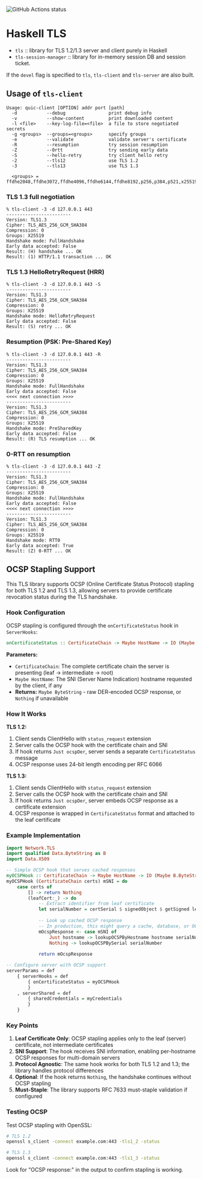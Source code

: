 ![GitHub Actions status](https://github.com/haskell-tls/hs-tls/workflows/Haskell%20CI/badge.svg)

# Haskell TLS

* `tls` :: library for TLS 1.2/1.3 server and client purely in Haskell
* `tls-session-manager` :: library for in-memory session DB and session ticket.

If the `devel` flag is specified to `tls`, `tls-client` and `tls-server` are also built.

## Usage of `tls-client`

```
Usage: quic-client [OPTION] addr port [path]
  -d           --debug                print debug info
  -v           --show-content         print downloaded content
  -l <file>    --key-log-file=<file>  a file to store negotiated secrets
  -g <groups>  --groups=<groups>      specify groups
  -e           --validate             validate server's certificate
  -R           --resumption           try session resumption
  -Z           --0rtt                 try sending early data
  -S           --hello-retry          try client hello retry
  -2           --tls12                use TLS 1.2
  -3           --tls13                use TLS 1.3

  <groups> = ffdhe2048,ffdhe3072,ffdhe4096,ffdhe6144,ffdhe8192,p256,p384,p521,x25519,x448
```

### TLS 1.3 full negotiation

```
% tls-client -3 -d 127.0.0.1 443
------------------------
Version: TLS1.3
Cipher: TLS_AES_256_GCM_SHA384
Compression: 0
Groups: X25519
Handshake mode: FullHandshake
Early data accepted: False
Result: (H) handshake ... OK
Result: (1) HTTP/1.1 transaction ... OK
```

### TLS 1.3 HelloRetryRequest (HRR)

```
% tls-client -3 -d 127.0.0.1 443 -S
------------------------
Version: TLS1.3
Cipher: TLS_AES_256_GCM_SHA384
Compression: 0
Groups: X25519
Handshake mode: HelloRetryRequest
Early data accepted: False
Result: (S) retry ... OK
```

### Resumption (PSK: Pre-Shared Key)

```
% tls-client -3 -d 127.0.0.1 443 -R
------------------------
Version: TLS1.3
Cipher: TLS_AES_256_GCM_SHA384
Compression: 0
Groups: X25519
Handshake mode: FullHandshake
Early data accepted: False
<<<< next connection >>>>
------------------------
Version: TLS1.3
Cipher: TLS_AES_256_GCM_SHA384
Compression: 0
Groups: X25519
Handshake mode: PreSharedKey
Early data accepted: False
Result: (R) TLS resumption ... OK
```

### 0-RTT on resumption

```
% tls-client -3 -d 127.0.0.1 443 -Z
------------------------
Version: TLS1.3
Cipher: TLS_AES_256_GCM_SHA384
Compression: 0
Groups: X25519
Handshake mode: FullHandshake
Early data accepted: False
<<<< next connection >>>>
------------------------
Version: TLS1.3
Cipher: TLS_AES_256_GCM_SHA384
Compression: 0
Groups: X25519
Handshake mode: RTT0
Early data accepted: True
Result: (Z) 0-RTT ... OK
```

## OCSP Stapling Support

This TLS library supports OCSP (Online Certificate Status Protocol) stapling for both TLS 1.2 and TLS 1.3, allowing servers to provide certificate revocation status during the TLS handshake.

### Hook Configuration

OCSP stapling is configured through the `onCertificateStatus` hook in `ServerHooks`:

```haskell
onCertificateStatus :: CertificateChain -> Maybe HostName -> IO (Maybe ByteString)
```

**Parameters:**
- `CertificateChain`: The complete certificate chain the server is presenting (leaf → intermediate → root)
- `Maybe HostName`: The SNI (Server Name Indication) hostname requested by the client, if any
- **Returns:** `Maybe ByteString` - raw DER-encoded OCSP response, or `Nothing` if unavailable

### How It Works

**TLS 1.2:**
1. Client sends ClientHello with `status_request` extension
2. Server calls the OCSP hook with the certificate chain and SNI
3. If hook returns `Just ocspDer`, server sends a separate `CertificateStatus` message
4. OCSP response uses 24-bit length encoding per RFC 6066

**TLS 1.3:**
1. Client sends ClientHello with `status_request` extension
2. Server calls the OCSP hook with the certificate chain and SNI
3. If hook returns `Just ocspDer`, server embeds OCSP response as a certificate extension
4. OCSP response is wrapped in `CertificateStatus` format and attached to the leaf certificate

### Example Implementation

```haskell
import Network.TLS
import qualified Data.ByteString as B
import Data.X509

-- Simple OCSP hook that serves cached responses
myOCSPHook :: CertificateChain -> Maybe HostName -> IO (Maybe B.ByteString)
myOCSPHook (CertificateChain certs) mSNI = do
    case certs of
        [] -> return Nothing
        (leafCert:_) -> do
            -- Extract identifier from leaf certificate
            let serialNumber = certSerial $ signedObject $ getSigned leafCert
            
            -- Look up cached OCSP response
            -- In production, this might query a cache, database, or OCSP responder
            mOcspResponse <- case mSNI of
                Just hostname -> lookupOCSPByHostname hostname serialNumber
                Nothing -> lookupOCSPBySerial serialNumber
                
            return mOcspResponse

-- Configure server with OCSP support
serverParams = def 
    { serverHooks = def 
        { onCertificateStatus = myOCSPHook 
        }
    , serverShared = def
        { sharedCredentials = myCredentials
        }
    }
```

### Key Points

1. **Leaf Certificate Only**: OCSP stapling applies only to the leaf (server) certificate, not intermediate certificates
2. **SNI Support**: The hook receives SNI information, enabling per-hostname OCSP responses for multi-domain servers
3. **Protocol Agnostic**: The same hook works for both TLS 1.2 and 1.3; the library handles protocol differences
4. **Optional**: If the hook returns `Nothing`, the handshake continues without OCSP stapling
5. **Must-Staple**: The library supports RFC 7633 must-staple validation if configured

### Testing OCSP

Test OCSP stapling with OpenSSL:

```bash
# TLS 1.2
openssl s_client -connect example.com:443 -tls1_2 -status

# TLS 1.3  
openssl s_client -connect example.com:443 -tls1_3 -status
```

Look for "OCSP response:" in the output to confirm stapling is working.
